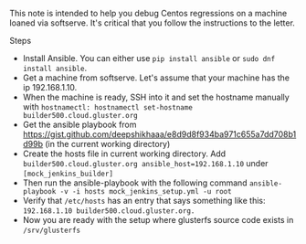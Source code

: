 This note is intended to help you debug Centos regressions on a machine loaned via softserve. It's critical that you follow the instructions to the letter.

Steps
* Install Ansible. You can either use `pip install ansible` or `sudo dnf install ansible`.
* Get a machine from softserve. Let's assume that your machine has the ip 192.168.1.10.
* When the machine is ready, SSH into it and set the hostname manually with `hostnamectl: hostnamectl set-hostname    builder500.cloud.gluster.org`
* Get the ansible playbook from https://gist.github.com/deepshikhaaa/e8d9d8f934ba971c655a7dd708b1d99b (in the current working directory)
* Create the hosts file in current working directory. Add `builder500.cloud.gluster.org ansible_host=192.168.1.10` under `[mock_jenkins_builder]`
* Then run the ansible-playbook with the following command `ansible-playbook -v -i hosts mock_jenkins_setup.yml -u root`
* Verify that `/etc/hosts` has an entry that says something like this: `192.168.1.10 builder500.cloud.gluster.org.`
* Now you are ready with the setup where glusterfs source code exists in `/srv/glusterfs`
